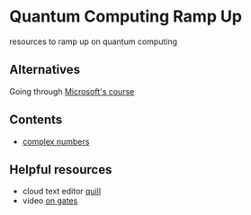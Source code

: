 # Quantum Computing Ramp Up
resources to ramp up on quantum computing

## Alternatives
Going through [Microsoft's course](https://docs.microsoft.com/en-us/quantum/overview/algebra-for-quantum-computing)

## Contents
* [complex numbers](complex_numbers/Readme_complex_numbers.md)

## Helpful resources
* cloud text editor [quill](https://github.com/quilljs/quill/)
* video [on gates](https://www.youtube.com/watch?v=F8U1d2Hqark)
